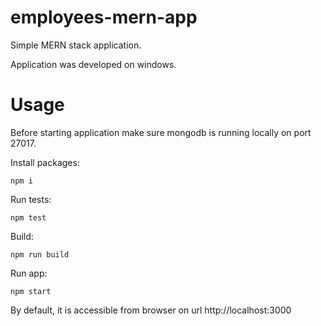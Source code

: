 # employees-mern-app
Simple MERN stack application.

Application was developed on windows.

# Usage

Before starting application make sure mongodb is running locally on port 27017.

Install packages:

`npm i`

Run tests: 

`npm test`

Build:

`npm run build`

Run app:

`npm start`

By default, it is accessible from browser on url http://localhost:3000
